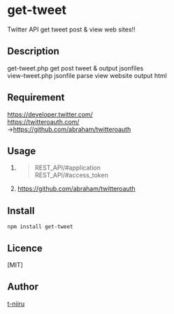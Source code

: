 
get-tweet
====

Twitter API get tweet post & view web sites!!


## Description
get-tweet.php get post tweet & output jsonfiles  
view-tweet.php jsonfile parse view website output html

## Requirement
https://developer.twitter.com/  
https://twitteroauth.com/  
->https://github.com/abraham/twitteroauth

## Usage

1. >REST_API/#application  
   >REST_API/#access_token

2. https://github.com/abraham/twitteroauth

## Install
```npm install get-tweet```

## Licence

[MIT]

## Author

[t-niiru](https://github.com/t-niiru)
